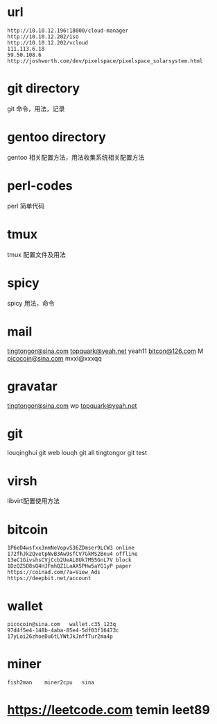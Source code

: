 # url
 
    http://10.10.12.196:18000/cloud-manager
    http://10.10.12.202/iso
    http://10.10.12.202/vcloud
    111.113.6.18
    59.50.108.6
    http://joshworth.com/dev/pixelspace/pixelspace_solarsystem.html
 
# git directory 

  git 命令，用法，记录

# gentoo directory

 gentoo 相关配置方法，用法收集系统相关配置方法

# perl-codes

 perl 简单代码

# tmux

 tmux 配置文件及用法

# spicy

 spicy 用法，命令

# mail

 tingtongor@sina.com
 topquark@yeah.net yeah11
 bitcon@126.com M
 picocoin@sina.com   mxxl@xxxqq    

# gravatar 

 tingtongor@sina.com  wp
 topquark@yeah.net

# git 

 louqinghui git    web
 louqh      git    all
 tingtongor git    test
 
# virsh
 
 libvirt配置使用方法
    
# bitcoin

    1P6eD4wsfxx3nmNeVopvS36ZDmser9LCW3 online
    172fhJk2QvetpNvB3Aw9sfCV7GkMS2Bnu4 offline
    13eC1GivshsCVjCcb2UeAL8Uk7M55GnL7V block
    1DzQZ5D8sQ4HJFmhQZ1LaAX5PHw5aYG1yP paper
    https://coinad.com/?a=View_Ads
    https://deepbit.net/account

# wallet

    picocoin@sina.com   wallet.c35_123q
    97d4f5e4-148b-4aba-85e4-5df03f16473c
    17yLoi26zhoeDu6tLYWtJkJnffTur2ma4p
    
# miner
    fish2man    miner2cpu   sina

# https://leetcode.com temin leet89
# 
# 
